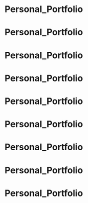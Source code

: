 # Personal_Portfolio
# Personal_Portfolio
# Personal_Portfolio
# Personal_Portfolio
# Personal_Portfolio
# Personal_Portfolio
# Personal_Portfolio
# Personal_Portfolio
# Personal_Portfolio
